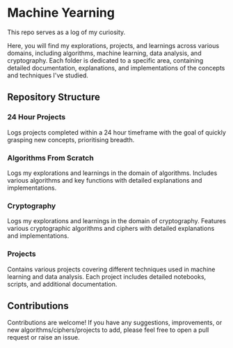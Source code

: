 # Machine Yearning

This repo serves as a log of my curiosity. 

Here, you will find my explorations, projects, and learnings across various domains, including algorithms, machine learning, data analysis, and cryptography. Each folder is dedicated to a specific area, containing detailed documentation, explanations, and implementations of the concepts and techniques I've studied.

## Repository Structure

### 24 Hour Projects
Logs projects completed within a 24 hour timeframe with the goal of quickly grasping new concepts, prioritising breadth. 

### Algorithms From Scratch
Logs my explorations and learnings in the domain of algorithms. Includes various algorithms and key functions with detailed explanations and implementations.

### Cryptography
Logs my explorations and learnings in the domain of cryptography. Features various cryptographic algorithms and ciphers with detailed explanations and implementations.

### Projects
Contains various projects covering different techniques used in machine learning and data analysis. Each project includes detailed notebooks, scripts, and additional documentation.

## Contributions
Contributions are welcome! If you have any suggestions, improvements, or new algorithms/ciphers/projects to add, please feel free to open a pull request or raise an issue.
